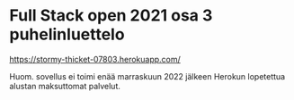 # Full Stack open 2021 osa 3 puhelinluettelo

https://stormy-thicket-07803.herokuapp.com/

Huom. sovellus ei toimi enää marraskuun 2022 jälkeen Herokun lopetettua alustan maksuttomat palvelut. 
